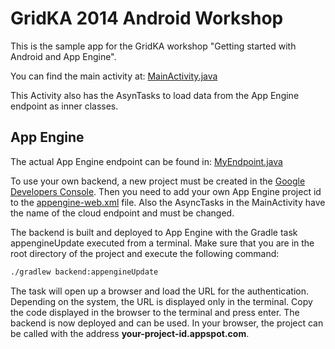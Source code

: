 GridKA 2014 Android Workshop
============================

This is the sample app for the GridKA workshop "Getting started with Android and App Engine".

You can find the main activity at: [MainActivity.java](app/src/main/java/de/timroes/training/ican/MainActivity.java)

This Activity also has the AsynTasks to load data from the App Engine endpoint as inner classes.

App Engine
-----------
The actual App Engine endpoint can be found in: [MyEndpoint.java](backend/src/main/java/de/timroes/training/ican/backend/MyEndpoint.java)

To use your own backend, a new project must be created in the [Google Developers Console](https://console.developers.google.com).
Then you need to add your own App Engine project id to the [appengine-web.xml](backend/src/main/webapp/WEB-INF/appengine-web.xml) file. Also the AsyncTasks in the MainActivity have the name of the cloud endpoint and must be changed.

The backend is built and deployed to App Engine with the Gradle task appengineUpdate executed from a terminal. Make sure that you are in the root directory of the project and execute the following command:
```sh
./gradlew backend:appengineUpdate
```
The task will open up a browser and load the URL for the authentication. Depending on the system, the URL is displayed only in the terminal. Copy the code displayed in the browser to the terminal and press enter. The backend is now deployed and can be used. In your browser, the project can be called with the address **your-project-id.appspot.com**.